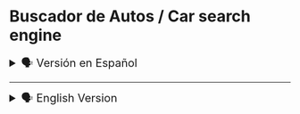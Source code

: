 # Buscador de Autos / Car search engine

<details>

<summary style="font-size: 20px">🗣️ Versión en Español</summary>


![buscadorImg](https://github.com/diegudeveloper/Proyecto_Buscador/assets/62949966/6d4c9d0d-09b8-4ef7-948a-42dabdef83e4)

Este proyecto es un buscador de autos que permite filtrar y encontrar vehículos según diferentes criterios, como marca, año, precio, número de puertas, transmisión y color.

<br><br>

<h2 style="color: orange;">Características</h2>

- Buscar autos por marca, año, precio, puertas, transmisión y color.
- Mostrar resultados de búsqueda en tiempo real.
- Interfaz intuitiva y fácil de usar.
- Datos actualizados de autos disponibles.


<br>

<h2 style="color: orange;">Tecnologías utilizadas</h2>

- HTML
- CSS (tailwindcss)
- JavaScript
<br><br>

<h2 style="color: orange;">Cómo utilizar</h2>

1. Clona este repositorio en tu máquina local.
2. Abre el archivo index.html en tu navegador web.
3. Completa los diferentes campos de filtro según tus preferencias.
4. Los resultados de búsqueda se mostrarán automáticamente en la sección de "Resultados".

<br>

<h2 style="color: orange;">Personalización</h2>

Si deseas personalizar el proyecto, puedes seguir estos pasos:

1. Abre el archivo `index.html` en un editor de código.
2. Modifica el diseño o el contenido del formulario según tus necesidades.
3. Puedes cambiar los estilos utilizando las clases de tailwindcss o agregar tus propias clases de CSS.

<br>
<h2 style="color: orange;">Contribución</h2>

Si deseas contribuir a este proyecto, puedes seguir estos pasos:

1. Haz un fork de este repositorio.
2. Crea una nueva rama en tu repositorio local: `git checkout -b nombre-de-la-rama`.
3. Realiza tus modificaciones y mejoras.
4. Confirma tus cambios: `git commit -m "Descripción de los cambios"`.
5. Empuja los cambios a tu repositorio: `git push origin nombre-de-la-rama`.
6. Abre un pull request en este repositorio.
<br><br>


<h2 style="color: orange;">Imagenes</h2>

<details>
    <summary>🖥 Imagen Modo Pc</summary>

![buscadorImg](https://github.com/diegudeveloper/Proyecto_Buscador/assets/62949966/6d4c9d0d-09b8-4ef7-948a-42dabdef83e4)

</details>

<details>
    <summary>🖥 Imagen Modo Movil</summary>

![buscadorMovil](https://github.com/diegudeveloper/Proyecto_Buscador/assets/62949966/8e4de3de-ed63-4d88-bf08-962cfd38757b)

</details>

</details>

---
<details>
<br><br>

<summary style="font-size: 20px">🗣️ English Version</summary>

![buscadorImg](https://github.com/diegudeveloper/Proyecto_Buscador/assets/62949966/6d4c9d0d-09b8-4ef7-948a-42dabdef83e4)

This project is a car search engine that allows you to filter and find vehicles according to different criteria, such as brand, year, price, number of doors, transmission and color.
<br><br>

<h2 style="color: orange;">Features</h2>

- Search cars by make, year, price, doors, transmission and color.
- Display search results in real time.
- Intuitive and easy to use interface.
- Up-to-date data of available cars.
<br><br>

<h2 style="color: orange;">Technologies use</h2>

- HTML
- CSS (tailwindcss)
- JavaScript
<br><br>

<h2 style="color: orange;">How to use</h2>

1. Clone this repository on your local machine.
2. Open the `index.html` file in your web browser.
3. Fill in the form fields with a valid email address, subject and message.
4. Click the "Send" button to send the e-mail.
5. Watch the spinner while the email is being sent.
6. After sending the email, the form will reset and a success message will be displayed.
<br><br>

<h2 style="color: orange;">Customization</h2>

If you want to customize the project, you can follow these steps:

1. Open the `index.html` file in a code editor.
2. Modify the layout or the content of the form according to your needs.
3. You can change the styles using tailwindcss classes or add your own CSS classes.
<br><br>

<h2 style="color: orange;">Contribution</h2>

If you want to contribute to this project, you can follow these steps:

1. Make a fork of this repository.
2. Create a new branch in your local repository: `git checkout -b branch-name`.
3. Make your modifications and improvements.
4. Commit your changes: `git commit -m "Description of changes"`.
5. Push the changes to your repository: `git push origin branch-name`.
6. Open a pull request on this repository.
<br><br>

---
<br>


<h2 style="color: orange;">Images</h2>

<details>
    <summary>🖥 Pc Mode Image</summary>

![buscadorImg](https://github.com/diegudeveloper/Proyecto_Buscador/assets/62949966/6d4c9d0d-09b8-4ef7-948a-42dabdef83e4)

</details>

<details>
    <summary>🖥 Mobile Mode Image</summary>

![buscadorMovil](https://github.com/diegudeveloper/Proyecto_Buscador/assets/62949966/8e4de3de-ed63-4d88-bf08-962cfd38757b)

</details>